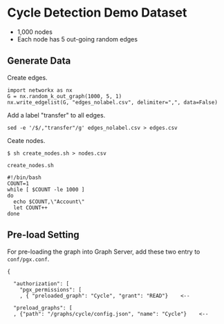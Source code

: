 # Cycle Detection Demo Dataset

- 1,000 nodes
- Each node has 5 out-going random edges

## Generate Data

Create edges.

```
import networkx as nx
G = nx.random_k_out_graph(1000, 5, 1)
nx.write_edgelist(G, "edges_nolabel.csv", delimiter=",", data=False)
```

Add a label "transfer" to all edges.

```
sed -e '/$/,"transfer"/g' edges_nolabel.csv > edges.csv
```

Ceate nodes.

```
$ sh create_nodes.sh > nodes.csv
```

`create_nodes.sh`
```
#!/bin/bash
COUNT=1
while [ $COUNT -le 1000 ]
do
  echo $COUNT,\"Account\"
  let COUNT++
done
```

## Pre-load Setting 

For pre-loading the graph into Graph Server, add these two entry to `conf/pgx.conf`.

    {
    
      "authorization": [
        "pgx_permissions": [
        , { "preloaded_graph": "Cycle", "grant": "READ"}    <--
      
      "preload_graphs": [
      , {"path": "/graphs/cycle/config.json", "name": "Cycle"}    <--
